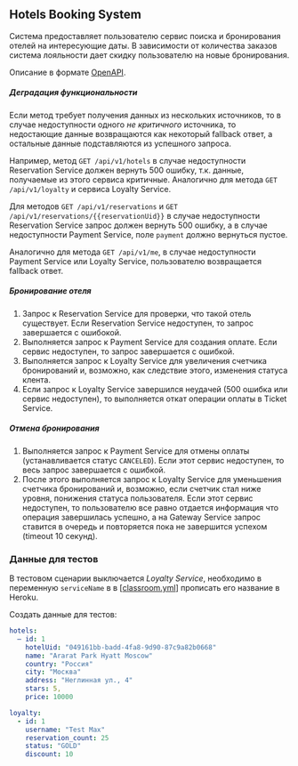 ## Hotels Booking System

Система предоставляет пользователю сервис поиска и бронирования отелей на интересующие даты. В зависимости от количества
заказов система лояльности дает скидку пользователю на новые бронирования.

Описание в формате [OpenAPI](%5Binst%5D%5Bv2%5D%20Hotels%20Booking%20System.yml).

##### Деградация функциональности

Если метод требует получения данных из нескольких источников, то в случае недоступности одного _не критичного_
источника, то недостающие данные возвращаются как некоторый fallback ответ, а остальные данные подставляются из
успешного запроса.

Например, метод `GET /api/v1/hotels` в случае недоступности Reservation Service должен вернуть 500 ошибку, т.к. данные,
получаемые из этого сервиса критичные. Аналогично для метода `GET /api/v1/loyalty` и сервиса Loyalty Service.

Для методов `GET /api/v1/reservations` и `GET /api/v1/reservations/{{reservationUid}}` в случае недоступности
Reservation Service запрос должен вернуть 500 ошибку, а в случае недоступности Payment Service, поле `payment` должно
вернуться пустое.

Аналогично для метода `GET /api/v1/me`, в случае недоступности Payment Service или Loyalty Service, пользователю
возвращается fallback ответ.

##### Бронирование отеля

1. Запрос к Reservation Service для проверки, что такой отель существует. Если Reservation Service недоступен, то запрос
   завершается с ошибокой.
1. Выполняется запрос к Payment Service для создания оплате. Если сервис недоступен, то запрос завершается с ошибкой.
1. Выполняется запрос к Loyalty Service для увеличения счетчика бронирований и, возможно, как следствие этого, изменения
   статуса клента.
1. Если запрос к Loyalty Service завершился неудачей (500 ошибка или сервис недоступен), то выполняется откат операции
   оплаты в Ticket Service.

##### Отмена бронирования

1. Выполняется запрос к Payment Service для отмены оплаты (устанавливается статус `CANCELED`). Если этот сервис
   недоступен, то весь запрос завершается с ошибкой.
1. После этого выполняется запрос к Loyalty Service для уменьшения счетчика бронирований и, возможно, если счетчик стал
   ниже уровня, понижения статуса пользователя. Если этот сервис недоступен, то пользователю все равно отдается
   информация что операция завершилась успешно, а на Gateway Service запрос ставится в очередь и повторяется пока не
   завершится успехом (timeout 10 секунд).

### Данные для тестов

В тестовом сценарии выключается _Loyalty Service_, необходимо в переменную `serviceName` в
в [[classroom.yml](../.github/workflows/classroom.yml)] прописать его название в Heroku.

Создать данные для тестов:

```yaml
hotels:
  – id: 1
    hotelUid: "049161bb-badd-4fa8-9d90-87c9a82b0668"
    name: "Ararat Park Hyatt Moscow"
    country: "Россия"
    city: "Москва"
    address: "Неглинная ул., 4"
    stars: 5,
    price: 10000

loyalty:
  - id: 1
    username: "Test Max"
    reservation_count: 25
    status: "GOLD"
    discount: 10
```
